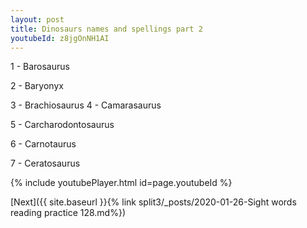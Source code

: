 ```yaml
---
layout: post
title: Dinosaurs names and spellings part 2
youtubeId: z8jgOnNH1AI
---
```

 
1 - Barosaurus

2 - Baryonyx

3 - Brachiosaurus
4 - Camarasaurus

5 - Carcharodontosaurus

6 - Carnotaurus

7 - Ceratosaurus

 
{% include youtubePlayer.html id=page.youtubeId %}
 
 

[Next]({{ site.baseurl }}{% link  split3/_posts/2020-01-26-Sight words reading practice 128.md%})
 
